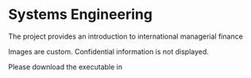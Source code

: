 # Systems Engineering

The project provides an introduction to international managerial finance

Images are custom. Confidential information is not displayed.

Please download the executable in

